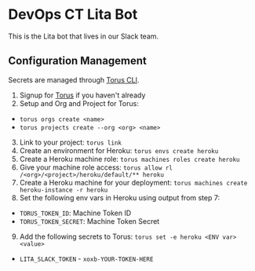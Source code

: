 # DevOps CT Lita Bot

This is the Lita bot that lives in our Slack team.

## Configuration Management

Secrets are managed through [Torus CLI](http://torus.sh).

1. Signup for [Torus](http://torus.sh) if you haven't already
2. Setup and Org and Project for Torus:
  * `torus orgs create <name>`
  * `torus projects create --org <org> <name>`
3. Link to your project: `torus link`
4. Create an environment for Heroku: `torus envs create heroku`
5. Create a Heroku machine role: `torus machines roles create heroku`
6. Give your machine role access: `torus allow rl /<org>/<project>/heroku/default/** heroku`
7. Create a Heroku machine for your deployment: `torus machines create heroku-instance -r heroku`
8. Set the following env vars in Heroku using output from step 7:
  * `TORUS_TOKEN_ID`: Machine Token ID
  * `TORUS_TOKEN_SECRET`: Machine Token Secret
9. Add the following secrets to Torus: `torus set -e heroku <ENV var> <value>`
  * `LITA_SLACK_TOKEN` - `xoxb-YOUR-TOKEN-HERE`
